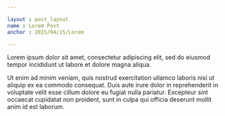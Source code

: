 ```yaml
---

layout : post_layout
name : Lorem Post
anchor : 2015/04/15/Lorem

---
```


Lorem ipsum dolor sit amet, consectetur adipiscing elit, sed do eiusmod tempor incididunt ut labore et dolore magna aliqua.

<!--end_excerpt-->

Ut enim ad minim veniam, quis nostrud exercitation ullamco laboris nisi ut aliquip ex ea commodo consequat. Duis aute irure dolor in reprehenderit in voluptate velit esse cillum dolore eu fugiat nulla pariatur. Excepteur sint occaecat cupidatat non proident, sunt in culpa qui officia deserunt mollit anim id est laborum.
